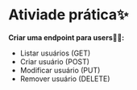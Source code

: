 # Ativiade prática✨

__Criar uma endpoint para users💁‍♂️:__

* Listar usuários (GET)
* Criar usuário (POST)
* Modificar usuário (PUT)
* Remover usuário (DELETE)

